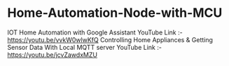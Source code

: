 # Home-Automation-Node-with-MCU
IOT Home Automation with Google Assistant YouTube Link :- https://youtu.be/vvkW0wlwKfQ
Controlling Home Appliances & Getting Sensor Data With Local MQTT server YouTube Link :- https://youtu.be/jcvZawdxMZU
